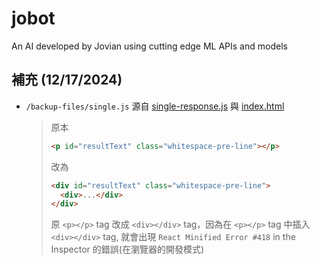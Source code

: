 # jobot

An AI developed by Jovian using cutting edge ML APIs and models

## 補充 (12/17/2024)

- `/backup-files/single.js` 源自 [single-response.js](https://github.com/gopinav/ai/blob/main/examples/javascript-vanilla/single-response.js) 與 [index.html](https://github.com/gopinav/ai/blob/main/examples/javascript-vanilla/index.html)
  > 原本
  >
  > ```html
  > <p id="resultText" class="whitespace-pre-line"></p>
  > ```
  >
  > 改為
  >
  > ```html
  > <div id="resultText" class="whitespace-pre-line">
  >   <div>...</div>
  > </div>
  > ```
  >
  > 原 `<p></p>` tag 改成 `<div></div>` tag，因為在 `<p></p>` tag 中插入 `<div></div>` tag, 就會出現 `React Minified Error #418` in the Inspector 的錯誤(在瀏覽器的開發模式)
